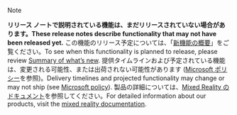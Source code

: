  > [!NOTE]
 >  <span data-ttu-id="6ea6b-101">**リリース ノートで説明されている機能は、まだリリースされていない場合があります。**</span><span class="sxs-lookup"><span data-stu-id="6ea6b-101">**These release notes describe functionality that may not have been released yet.**</span></span>
<span data-ttu-id="6ea6b-102">この機能のリリース予定については、「[新機能の概要](/business-applications-release-notes/October18/mixed-reality/microsoft-layout/planned-features)」をご覧ください。</span><span class="sxs-lookup"><span data-stu-id="6ea6b-102">To see when this functionality is planned to release, please review [Summary of what’s new](/business-applications-release-notes/October18/mixed-reality/microsoft-layout/planned-features).</span></span> <span data-ttu-id="6ea6b-103">提供タイムラインおよび予定されている機能は、変更される可能性、または出荷されない可能性があります ([Microsoft ポリシー](https://go.microsoft.com/fwlink/p/?linkid=2007332)を参照)。</span><span class="sxs-lookup"><span data-stu-id="6ea6b-103">Delivery timelines and projected functionality may change or may not ship (see [Microsoft policy](https://go.microsoft.com/fwlink/p/?linkid=2007332)).</span></span> <span data-ttu-id="6ea6b-104">製品の詳細については、[Mixed Reality のドキュメント](https://docs.microsoft.com/dynamics365/#pivot=mixed-reality-apps)を参照してください。</span><span class="sxs-lookup"><span data-stu-id="6ea6b-104">For detailed information about our products, visit the [mixed reality documentation](https://docs.microsoft.com/dynamics365/#pivot=mixed-reality-apps).</span></span>
